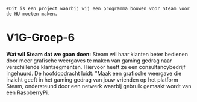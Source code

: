 `#Dit is een project waarbij wij een programma bouwen voor Steam voor de HU moeten maken.`
# V1G-Groep-6

**Wat wil Steam dat we gaan doen:**
Steam wil haar klanten beter bedienen door meer grafische weergaves te maken van gaming gedrag naar verschillende klantsegmenten. Hiervoor heeft ze een consultancybedrijf ingehuurd. De hoofdopdracht luidt: "Maak een grafische weergave die inzicht geeft in het gaming gedrag van jouw vrienden op het platform Steam, ondersteund door een netwerk waarbij gebruik gemaakt wordt van een RaspberryPi.